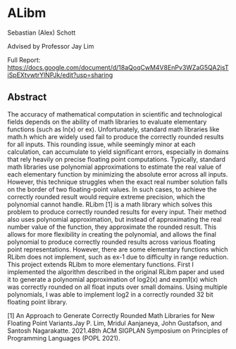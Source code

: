 # ALibm 

Sebastian (Alex) Schott

Advised by Professor Jay Lim


Full Report: https://docs.google.com/document/d/18aQoqCwM4V8EnPv3WZaG5QA2jsTiSpEXtvwtrYlNPJk/edit?usp=sharing


## Abstract 

The accuracy of mathematical computation in scientific and technological fields depends on the ability of math libraries to evaluate elementary functions (such as ln(x) or ex). Unfortunately, standard math libraries like math.h which are widely used fail to produce the correctly rounded results for all inputs. This rounding issue, while seemingly minor at each calculation, can accumulate to yield significant errors, especially in domains that rely heavily on precise floating point computations. Typically, standard math libraries use polynomial approximations to estimate the real value of each elementary function by minimizing the absolute error across all inputs. However, this technique struggles when the exact real number solution falls on the border of two floating-point values. In such cases, to achieve the correctly rounded result would require extreme precision, which the polynomial cannot handle. RLibm [1] is a math library which solves this problem to produce correctly rounded results for every input. Their method also uses polynomial approximation, but instead of approximating the real number value of the function, they approximate the rounded result. This allows for more flexibility in creating the polynomial, and allows the final polynomial to produce correctly rounded results across various floating point representations. However, there are some elementary functions which RLibm does not implement, such as ex-1 due to difficulty in range reduction. This project extends RLibm to more elementary functions. First I implemented the algorithm described in the original RLibm paper and used it to generate a polynomial approximation of log2(x) and expm1(x) which was correctly rounded on all float inputs over small domains. Using multiple polynomials, I was able to implement log2 in a correctly rounded 32 bit floating point library.


[1] An Approach to Generate Correctly Rounded Math Libraries for New Floating Point Variants.Jay P. Lim, Mridul Aanjaneya, John Gustafson, and Santosh Nagarakatte. 2021.48th ACM SIGPLAN Symposium on Principles of Programming Languages (POPL 2021).
